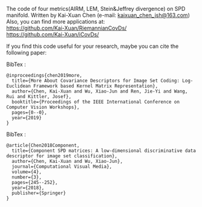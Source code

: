 ﻿The code of four metrics(AIRM, LEM, Stein&Jeffrey divergence) on SPD manifold. Written by Kai-Xuan Chen (e-mail: kaixuan_chen_jsh@163.com)  
Also, you can find more applications at:  
https://github.com/Kai-Xuan/RiemannianCovDs/  
https://github.com/Kai-Xuan/iCovDs/  


If you find this code useful for your research, maybe you can cite the following paper:

BibTex : 
```
@inproceedings{chen2019more,
  title={More About Covariance Descriptors for Image Set Coding: Log-Euclidean Framework based Kernel Matrix Representation},
  author={Chen, Kai-Xuan and Wu, Xiao-Jun and Ren, Jie-Yi and Wang, Rui and Kittler, Josef},
  booktitle={Proceedings of the IEEE International Conference on Computer Vision Workshops},
  pages={0--0},
  year={2019}
}
```

BibTex : 
```
@article{Chen2018Component,
  title={Component SPD matrices: A low-dimensional discriminative data descriptor for image set classification},
  author={Chen, Kai-Xuan and Wu, Xiao-Jun},
  journal={Computational Visual Media},
  volume={4},
  number={3},
  pages={245--252},
  year={2018},
  publisher={Springer}
} 
```

